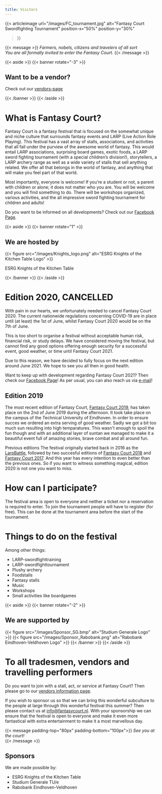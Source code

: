 ```yaml
---
title: Visitors
---
```


{{< articleimage
    url="/images/FC_tournament.jpg"
    alt="Fantasy Court Swordfighting Tournament"
    position-x="50%"
    position-y="30%"
>}}


{{< message >}}
_Farmers, nobels, citizens and travelers of all sort_ \
_You are all formally invited to enter the Fantasy Court._
{{< /message >}}

{{< aside >}}
    {{< banner rotate="-3" >}}
        <h2>Want to be a vendor?</h2>
        <p>
            Check out our <a href="/standhouders">vendors-page</a>
        </p>
    {{< /banner >}}
{{< /aside >}}

# What is Fantasy Court?
Fantasy Court is a fantasy festival that is focused on the somewhat unique and niche culture that surrounds fantasy events and LARP (Live Action Role Playing). This festival has a vast array of stalls, associations, and activities that all fall under the purview of the awesome world of fantasy. This would entail LARP associations, surprising board games, exotic foods, a LARP sword fighting tournament (with a special children’s division!), storytellers, a LARP archery range as well as a wide variety of stalls that sell anything related. We offer all that belongs in the world of fantasy, and anything that will make you feel part of that world.

Most importantly, everyone is welcome! If you’re a student or not, a parent with children or alone; it does not matter who you are. You will be welcome and you will find something to do. There will be workshops organized, various activities, and the all impressive sword fighting tournament for children and adults!

Do you want to be informed on all developments? Check out our [Facebook Page](https://www.facebook.com/FantasyCourt/).

{{< aside >}}
    {{< banner rotate="1" >}}
        <h2>We are hosted by</h2>
        {{< figure src="/images/Knights_logo.png" alt="ESRG Knights of the Kitchen Table Logo" >}}
        <p>ESRG Knights of the Kitchen Table</p>
    {{< /banner >}}
{{< /aside >}}

# Edition 2020, CANCELLED
With pain in our hearts, we unfortunately needed to cancel Fantasy Court 2020. The current nationwide regulations concerning COVID-19 are in place until (at least) the 1st of June, whilst Fantasy Court 2020 would be on the 7th of June.

This is too short to organise a festival without acceptable human risk, financial risk, or study delays. We have considered moving the festival, but cannot find any good options offering enough security for a successful event, good weather, or time until Fantasy Court 2021.

Due to this reason, we have decided to fully focus on the next edition around June 2021. We hope to see you all then in good health.

Want to keep up with development regarding Fantasy Court 2021? Then check our [Facebook Page](https://www.facebook.com/FantasyCourt/)! As per usual, you can also reach us via [e-mail](mailto:organisatie@fantasycourt.nl)!

## Edition 2019
The most recent edition of Fantasy Court, [Fantasy Court 2019](https://www.facebook.com/events/2583251595022623/), has taken place on the 2nd of June 2019 during the afternoon. It took take place on the campus of the Technical University of Eindhoven. In order to ensure succes we ordered an extra serving of good weather. Sadly we got a bit too much sun resulting into high temparatures. This wasn't enough to spoil the fun though and with an additional layer of suntan we managed to make it a beautiful event full of amazing stories, brave combat and all around fun.

Previous editions
The festival originally started back in 2016 as the [LarpBattle](https://www.facebook.com/events/564866377026074/), followed by two succesful editions of [Fantasy Court 2018](https://www.facebook.com/events/121539801858080/) and [Fantasy Court 2017](https://www.facebook.com/events/795289227288793/").
And this year has every intention to even better than the previous ones. So if you want to witness something magical, edition 2020 is not one you want to miss.

# How can I participate?
The festival area is open to everyone and neither a ticket nor a reservation is required to enter. To join the tournament people will have to register (for free). This can be done at the tournament area before the start of the tournament.

# Things to do on the festival
Among other things:
* LARP-swordfighttraining
* LARP-swordfighttournament
* Plushy archery
* Foodstalls
* Fantasy stalls
* Music
* Workshops
* Small activities like boardgames

{{< aside >}}
    {{< banner rotate="-2" >}}
        <h2>We are supported by</h2>
        {{< figure src="/images/Sponsor_SG.bmp" alt="Studium Generale Logo" >}}
        {{< figure src="/images/Sponsor_Rabobank.png" alt="Rabobank Eindhoven-Veldhoven Logo" >}}
    {{< /banner >}}
{{< /aside >}}

# To all tradesmen, vendors and travelling performers
Do you want to join with a stall, act, or service at Fantasy Court? Then please go to our [vendors information page](/standhouders).

If you wish to sponsor us so that we can bring this wonderful subculture to the people at large through this wonderful festival this summer? Then please contact us at [info@fantasycourt.nl](mailto:info@fantasycourt.nl). With your sponsorship we can ensure that the festival is open to everyone and make it even more fantastical with extra entertainment to make it a most marvellous day.

{{< message padding-top="80px" padding-bottom="100px">}}
_See you at the court!_  
{{< /message >}}

## Sponsors
We are made possible by:
* ESRG Knights of the Kitchen Table
* Studium Generale TU/e
* Rabobank Eindhoven-Veldhoven
